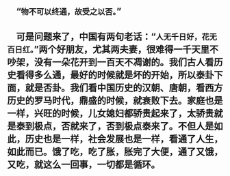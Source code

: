 &emsp;“``物不可以终通，故受之以否。``”
---
&emsp;可是问题来了，中国有两句老话：“``人无千日好，花无百日红。``”两个好朋友，尤其两夫妻，很难得一千天里不吵架，没有一朵花开到一百天不凋谢的。我们古人看历史看得多么通，最好的时候就是坏的开始，所以泰卦下面，就是否卦。我们看中国历史的汉朝、唐朝，看西方历史的罗马时代，鼎盛的时候，就衰败下去。家庭也是一样，兴旺的时候，儿女媳妇都骄贵起来了，太骄贵就是泰到极点，否就来了，否到极点泰来了。不但人是如此，历史也是一样，社会发展也是一样，看通了人生，如此而已。饿了吃，吃了胀，胀完了大便，通了又饿，又吃，就这么一回事，一切都是循环。
---
